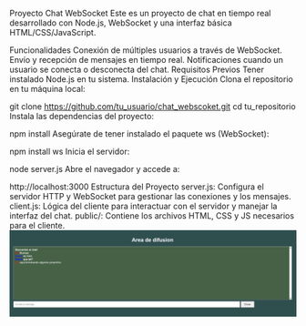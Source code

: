 Proyecto Chat WebSocket
Este es un proyecto de chat en tiempo real desarrollado con Node.js, WebSocket y una interfaz básica HTML/CSS/JavaScript.

Funcionalidades
Conexión de múltiples usuarios a través de WebSocket.
Envío y recepción de mensajes en tiempo real.
Notificaciones cuando un usuario se conecta o desconecta del chat.
Requisitos Previos
Tener instalado Node.js en tu sistema.
Instalación y Ejecución
Clona el repositorio en tu máquina local:


git clone https://github.com/tu_usuario/chat_webscoket.git
cd tu_repositorio
Instala las dependencias del proyecto:


npm install
Asegúrate de tener instalado el paquete ws (WebSocket):


npm install ws
Inicia el servidor:


node server.js
Abre el navegador y accede a:


http://localhost:3000
Estructura del Proyecto
server.js: Configura el servidor HTTP y WebSocket para gestionar las conexiones y los mensajes.
client.js: Lógica del cliente para interactuar con el servidor y manejar la interfaz del chat.
public/: Contiene los archivos HTML, CSS y JS necesarios para el cliente.
![Descripción de la imagen](https://github.com/Deivincci/chat_webscoket/blob/main/chat_tiempo_real.png?raw=true)

